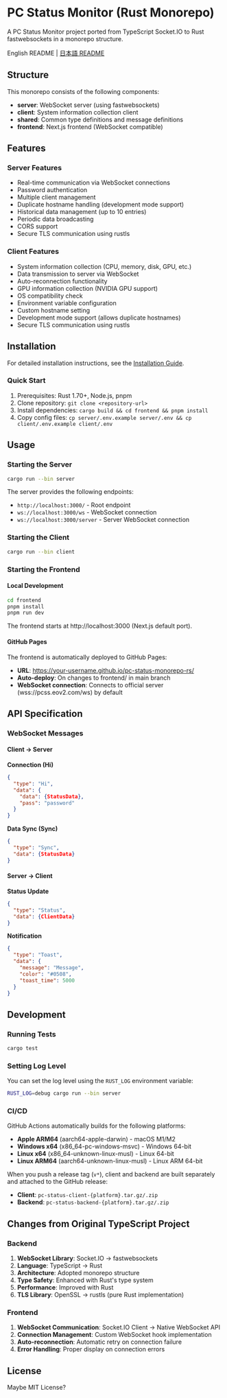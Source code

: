 # PC Status Monitor (Rust Monorepo)

A PC Status Monitor project ported from TypeScript Socket.IO to Rust fastwebsockets in a monorepo structure.

English README | [日本語 README](README.md)

## Structure

This monorepo consists of the following components:

- **server**: WebSocket server (using fastwebsockets)
- **client**: System information collection client
- **shared**: Common type definitions and message definitions
- **frontend**: Next.js frontend (WebSocket compatible)

## Features

### Server Features
- Real-time communication via WebSocket connections
- Password authentication
- Multiple client management
- Duplicate hostname handling (development mode support)
- Historical data management (up to 10 entries)
- Periodic data broadcasting
- CORS support
- Secure TLS communication using rustls

### Client Features
- System information collection (CPU, memory, disk, GPU, etc.)
- Data transmission to server via WebSocket
- Auto-reconnection functionality
- GPU information collection (NVIDIA GPU support)
- OS compatibility check
- Environment variable configuration
- Custom hostname setting
- Development mode support (allows duplicate hostnames)
- Secure TLS communication using rustls

## Installation

For detailed installation instructions, see the [Installation Guide](INSTALL_en.md).

### Quick Start

1. Prerequisites: Rust 1.70+, Node.js, pnpm
2. Clone repository: `git clone <repository-url>`
3. Install dependencies: `cargo build && cd frontend && pnpm install`
4. Copy config files: `cp server/.env.example server/.env && cp client/.env.example client/.env`

## Usage

### Starting the Server

```bash
cargo run --bin server
```

The server provides the following endpoints:
- `http://localhost:3000/` - Root endpoint
- `ws://localhost:3000/ws` - WebSocket connection
- `ws://localhost:3000/server` - Server WebSocket connection

### Starting the Client

```bash
cargo run --bin client
```

### Starting the Frontend

#### Local Development
```bash
cd frontend
pnpm install
pnpm run dev
```

The frontend starts at http://localhost:3000 (Next.js default port).

#### GitHub Pages
The frontend is automatically deployed to GitHub Pages:
- **URL**: https://your-username.github.io/pc-status-monorepo-rs/
- **Auto-deploy**: On changes to frontend/ in main branch
- **WebSocket connection**: Connects to official server (wss://pcss.eov2.com/ws) by default

## API Specification

### WebSocket Messages

#### Client → Server

**Connection (Hi)**
```json
{
  "type": "Hi",
  "data": {
    "data": {StatusData},
    "pass": "password"
  }
}
```

**Data Sync (Sync)**
```json
{
  "type": "Sync",
  "data": {StatusData}
}
```

#### Server → Client

**Status Update**
```json
{
  "type": "Status",
  "data": {ClientData}
}
```

**Notification**
```json
{
  "type": "Toast",
  "data": {
    "message": "Message",
    "color": "#0508",
    "toast_time": 5000
  }
}
```

## Development

### Running Tests

```bash
cargo test
```

### Setting Log Level

You can set the log level using the `RUST_LOG` environment variable:
```bash
RUST_LOG=debug cargo run --bin server
```

### CI/CD

GitHub Actions automatically builds for the following platforms:

- **Apple ARM64** (aarch64-apple-darwin) - macOS M1/M2
- **Windows x64** (x86_64-pc-windows-msvc) - Windows 64-bit
- **Linux x64** (x86_64-unknown-linux-musl) - Linux 64-bit
- **Linux ARM64** (aarch64-unknown-linux-musl) - Linux ARM 64-bit

When you push a release tag (`v*`), client and backend are built separately and attached to the GitHub release:

- **Client**: `pc-status-client-{platform}.tar.gz/.zip`
- **Backend**: `pc-status-backend-{platform}.tar.gz/.zip`

## Changes from Original TypeScript Project

### Backend
1. **WebSocket Library**: Socket.IO → fastwebsockets
2. **Language**: TypeScript → Rust
3. **Architecture**: Adopted monorepo structure
4. **Type Safety**: Enhanced with Rust's type system
5. **Performance**: Improved with Rust
6. **TLS Library**: OpenSSL → rustls (pure Rust implementation)

### Frontend
1. **WebSocket Communication**: Socket.IO Client → Native WebSocket API
2. **Connection Management**: Custom WebSocket hook implementation
3. **Auto-reconnection**: Automatic retry on connection failure
4. **Error Handling**: Proper display on connection errors

## License

Maybe MIT License?
